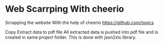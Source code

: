 # Web Scarrping With cheerio


Scrapping the website With the help of cheerio
https://github.com/topics


Copy Extract data to pdf file
  All extracted data is pushed into pdf file and is created in same project folder. This is done with json2xls library.
